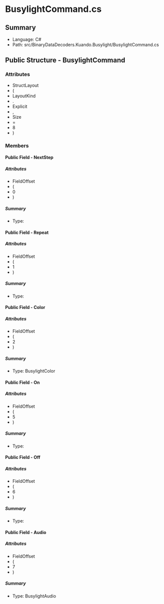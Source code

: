 ﻿# BusylightCommand.cs

## Summary

* Language: C#
* Path: src/BinaryDataDecoders.Kuando.Busylight/BusylightCommand.cs

## Public Structure - BusylightCommand

### Attributes

 - StructLayout
 - (
 - LayoutKind
 - .
 - Explicit
 - ,
 - Size
 - =
 - 8
 - )

### Members

#### Public Field - NextStep

##### Attributes

 - FieldOffset
 - (
 - 0
 - )

##### Summary

 * Type: 

#### Public Field - Repeat

##### Attributes

 - FieldOffset
 - (
 - 1
 - )

##### Summary

 * Type: 

#### Public Field - Color

##### Attributes

 - FieldOffset
 - (
 - 2
 - )

##### Summary

 * Type: BusylightColor 

#### Public Field - On

##### Attributes

 - FieldOffset
 - (
 - 5
 - )

##### Summary

 * Type: 

#### Public Field - Off

##### Attributes

 - FieldOffset
 - (
 - 6
 - )

##### Summary

 * Type: 

#### Public Field - Audio

##### Attributes

 - FieldOffset
 - (
 - 7
 - )

##### Summary

 * Type: BusylightAudio 

